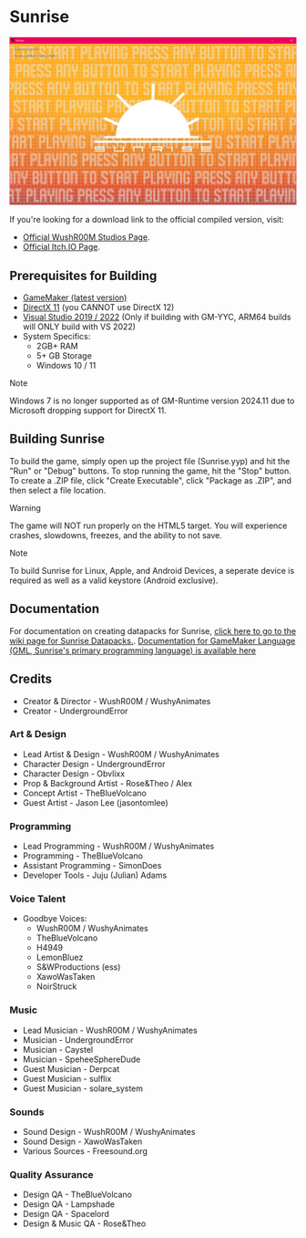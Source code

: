 # Sunrise
![Sunrise Title Screenshot](github/image.png)

If you're looking for a download link to the official compiled version, visit:
- [Official WushR00M Studios Page](https://www.wushroomstudios.com/store/sunrise).
- [Official Itch.IO Page](https://wrstudios.itch.io/sunrise).

## Prerequisites for Building
- [GameMaker (latest version)](https://gamemaker.io/en)
- [DirectX 11](https://www.microsoft.com/en-us/download/details.aspx?id=17431) (you CANNOT use DirectX 12)
- [Visual Studio 2019 / 2022](https://visualstudio.microsoft.com/downloads/) (Only if building with GM-YYC, ARM64 builds will ONLY build with VS 2022)
- System Specifics:
  - 2GB+ RAM
  - 5+ GB Storage
  - Windows 10 / 11

> [!NOTE]
> Windows 7 is no longer supported as of GM-Runtime version 2024.11 due to Microsoft dropping support for DirectX 11.

## Building Sunrise

To build the game, simply open up the project file (Sunrise.yyp) and hit the "Run" or "Debug" buttons. To stop running the game, hit the "Stop" button. To create a .ZIP file, click "Create Executable", click "Package as .ZIP", and then select a file location.

> [!WARNING]
> The game will NOT run properly on the HTML5 target. You will experience crashes, slowdowns, freezes, and the ability to not save.

> [!NOTE]
> To build Sunrise for Linux, Apple, and Android Devices, a seperate device is required as well as a valid keystore (Android exclusive). 

## Documentation

For documentation on creating datapacks for Sunrise, [click here to go to the wiki page for Sunrise Datapacks.](https://github.com/WushR00M-Studios/Sunrise-Datapack-Wiki/wiki).
[Documentation for GameMaker Language (GML, Sunrise's primary programming language) is available here]()

## Credits
- Creator & Director - WushR00M / WushyAnimates
- Creator - UndergroundError

### Art & Design
- Lead Artist & Design - WushR00M / WushyAnimates
- Character Design - UndergroundError
- Character Design - Obvlixx
- Prop & Background Artist - Rose&Theo / Alex
- Concept Artist - TheBlueVolcano
- Guest Artist - Jason Lee (jasontomlee)

### Programming
- Lead Programming - WushR00M / WushyAnimates
- Programming - TheBlueVolcano
- Assistant Programming - SimonDoes
- Developer Tools - Juju (Julian) Adams

### Voice Talent
- Goodbye Voices:
  - WushR00M / WushyAnimates
  - TheBlueVolcano
  - H4949
  - LemonBluez
  - S&WProductions (ess)
  - XawoWasTaken
  - NoirStruck

### Music
- Lead Musician - WushR00M / WushyAnimates
- Musician - UndergroundError
- Musician - Caystel
- Musician - SpeheeSphereDude
- Guest Musician - Derpcat
- Guest Musician - sulflix
- Guest Musician - solare_system

### Sounds
- Sound Design - WushR00M / WushyAnimates
- Sound Design - XawoWasTaken
- Various Sources - Freesound.org

### Quality Assurance
- Design QA - TheBlueVolcano
- Design QA - Lampshade
- Design QA - Spacelord
- Design & Music QA - Rose&Theo
